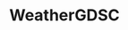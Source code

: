 ---
title: "WeatherGDSC"
description: "My first webapp developed as a recruitment task for GDSC-SNIoE"
start_date: "December 27 2023"
end_date: "December 28 2023"
is_published: true
is_pinned: false
is_important: true
project_tags:
- react
- Open Weather Map
repository_link: "https://github.com/lalitm1004/"
---